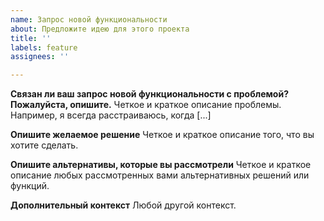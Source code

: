 ```yaml
---
name: Запрос новой функциональности
about: Предложите идею для этого проекта
title: ''
labels: feature
assignees: ''

---
```


**Связан ли ваш запрос новой функциональности с проблемой? Пожалуйста, опишите.**
Четкое и краткое описание проблемы. Например, я всегда расстраиваюсь, когда [...]

**Опишите желаемое решение**
Четкое и краткое описание того, что вы хотите сделать.

**Опишите альтернативы, которые вы рассмотрели**
Четкое и краткое описание любых рассмотренных вами альтернативных решений или функций.

**Дополнительный контекст**
Любой другой контекст.
